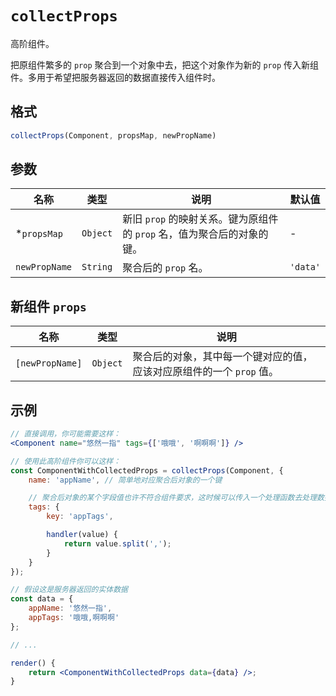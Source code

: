 # `collectProps`

高阶组件。

把原组件繁多的 `prop` 聚合到一个对象中去，把这个对象作为新的 `prop` 传入新组件。多用于希望把服务器返回的数据直接传入组件时。

## 格式

```js
collectProps(Component, propsMap, newPropName)
```

## 参数

| 名称			| 类型		| 说明																| 默认值		|
| ---			| ---		| ---																| ---		|
| *`propsMap`	| `Object`	| 新旧 `prop` 的映射关系。键为原组件的 `prop` 名，值为聚合后的对象的键。	| -			|
| `newPropName`	| `String`	| 聚合后的 `prop` 名。												| `'data'`	|

## 新组件 `props`

| 名称				| 类型		| 说明															|
| ---				| ---		| ---															|
| `[newPropName]`	| `Object`	| 聚合后的对象，其中每一个键对应的值，应该对应原组件的一个 `prop` 值。	|

## 示例

```jsx
// 直接调用，你可能需要这样：
<Component name="悠然一指" tags={['哦哦', '啊啊啊']} />

// 使用此高阶组件你可以这样：
const ComponentWithCollectedProps = collectProps(Component, {
	name: 'appName', // 简单地对应聚合后对象的一个键

	// 聚合后对象的某个字段值也许不符合组件要求，这时候可以传入一个处理函数去处理数据。
	tags: {
		key: 'appTags',

		handler(value) {
			return value.split(',');
		}
	}
});

// 假设这是服务器返回的实体数据
const data = {
	appName: '悠然一指',
	appTags: '哦哦,啊啊啊'
};

// ...

render() {
	return <ComponentWithCollectedProps data={data} />;
}
```